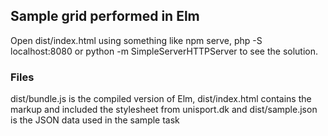## Sample grid performed in Elm

Open dist/index.html using something like npm serve, php -S localhost:8080 or python -m SimpleServerHTTPServer to see the solution.

### Files

dist/bundle.js is the compiled version of Elm, dist/index.html contains the markup and included the stylesheet from unisport.dk and dist/sample.json is the JSON data used in the sample task
